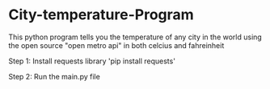 # City-temperature-Program
This python program tells you the temperature of any city in the world using the open source  "open metro api" in both celcius and fahreinheit

Step 1: Install requests library
'pip install requests'

Step 2: Run the main.py file
